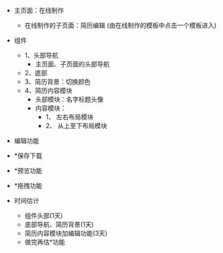 - 主页面：在线制作
	- 在线制作的子页面：简历编辑 (由在线制作的模板中点击一个模板进入)

- 组件
	- 1、头部导航
		- 主页面、子页面的头部导航
	- 2、底部
	- 3、简历背景：切换颜色
	- 4、简历内容模块
		- 头部模块：名字标题头像
		- 内容模块：
			- 1、 左右布局模块
			- 2、 从上至下布局模块

- 编辑功能
- *保存下载
- *预览功能
- *拖拽功能

- 时间估计
	- 组件头部(1天)
	- 底部导航、简历背景(1天)
	- 简历内容模块加编辑功能(3天)
	- 做完再估*功能

